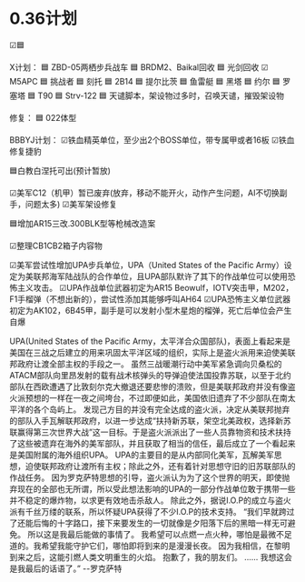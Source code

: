 # 0.36计划

☑🟦

X计划：
🟦 ZBD-05两栖步兵战车
🟦 BRDM2、Baikal回收
🟦 光剑回收
☑ M5APC
🟦 挑战者
🟦 刻托 
🟦 2B14
🟦 提尔比茨
🟦 鱼雷艇
🟦 黑塔
🟦 约尔
🟦 罗塞塔
🟦 T90
🟦 Strv-122
🟦 天谴脚本，架设物过多时，召唤天谴，摧毁架设物
 
修复：
🟦 022体型




BBBYJ计划：
☑铁血精英单位，至少出2个BOSS单位，带专属甲或者16板
☑铁血修复捷豹

🟦白教白涅托可出(预计暂放)

☑美军C12（机甲）暂已废弃(放弃，移动不能开火，动作产生问题，AI不切换副手，问题太多)
☑美军架设修复

🟦增加AR15三改.300BLK型等枪械改造案

☑整理CB1CB2箱子内容物

☑美军尝试性增加UPA步兵单位，UPA（United States of the Pacific Army）设定为美联邦海军陆战队的合作单位，且UPA部队默许了其下的作战单位可以使用恐怖主义攻击。
☑UPA作战单位武器初定为AR15 Beowulf，IOTV突击甲，M202，F1手榴弹（不想出新的），尝试性添加其能够呼叫AH64
☑UPA恐怖主义单位武器初定为AK102，6B45甲，副手是可以发射小型木星炮的榴弹，死亡后单位会产生自爆

UPA(United States of the Pacific Army，太平洋合众国部队)，表面上看起来是美国在三战之后建立的用来巩固太平洋区域的组织，实际上是盗火派用来迫使美联邦政府让渡全部主权的手段之一。
虽然三战暖潮行动中美军紧急调向贝桑松的ATACM部队向里昂发射的载有战术核弹头的导弹迫使法国投靠苏联，以至于北约部队在西欧遭遇了比敦刻尔克大撤退还要悲惨的溃败，但是美联邦政府并没有像盗火派预想的一样在一夜之间垮台，不过即便如此，美国依旧遗弃了不少部队在南太平洋的各个岛屿上。
发现己方目的并没有完全达成的盗火派，决定从美联邦抛弃的部队入手瓦解联邦政府，以进一步达成“扶持新苏联，架空北美政权，选择新苏联赢得第三次世界大战”这一目标。于是盗火派派出了一些人员靠物资和技术扶持了这些被遗弃在海外的美军部队，并且获取了相当的信任，最后成立了一个看起来是美国附属的海外组织UPA。
UPA的主要目的是从内部同化美军，瓦解美军思想，迫使联邦政府让渡所有主权；除此之外，还有着针对思想守旧的旧苏联部队的作战任务。
因为罗克萨特思想的引导，盗火派认为为了这个世界的明天，即使抛弃现在的全部也无所谓，所以受此想法影响的UPA的一部分作战单位敢于携带一些并不稳定的爆炸物，以求更有效地击杀敌人。
除此之外，据说I.O.P的成立与盗火派有千丝万缕的联系，所以怀疑UPA获得了不少I.O.P的技术支持。
“我们早就跨过了还能后悔的十字路口，接下来要发生的一切就像是夕阳落下后的黑暗一样无可避免。
所以这是我最后能做的事情了。
我希望可以点燃一点火种，哪怕是最微不足道的。我希望我能守护它们，哪怕即将到来的是漫漫长夜。
因为我相信，在黎明到来之后，这能引燃人类文明重生的火焰。
抱歉了，我的朋友们。
......
我想这会是我最后的话语了。”
			--罗克萨特
